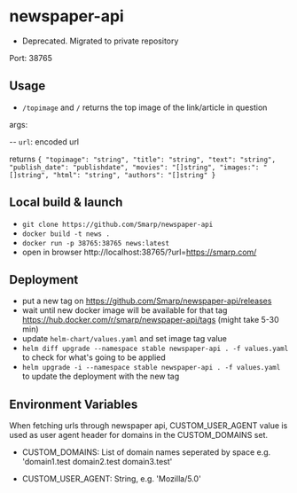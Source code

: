 # newspaper-api

- Deprecated. Migrated to private repository

Port: 38765


## Usage

- `/topimage` and `/` returns the top image of the link/article in question
 
 args:

 -- `url`: encoded url
 
 returns
 `{
  "topimage": "string",
  "title": "string",
  "text": "string",
  "publish_date": "publishdate",
  "movies": "[]string",
  "images:": "[]string",
  "html": "string",
  "authors": "[]string"
  }`

## Local build & launch
* `git clone https://github.com/Smarp/newspaper-api`
* `docker build -t news .`
* `docker run -p 38765:38765 news:latest`
* open in browser http://localhost:38765/?url=https://smarp.com/

## Deployment
* put a new tag on https://github.com/Smarp/newspaper-api/releases
* wait until new docker image will be available for that tag https://hub.docker.com/r/smarp/newspaper-api/tags (might take 5-30 min)
* update `helm-chart/values.yaml` and set image tag value
* `helm diff upgrade --namespace stable newspaper-api . -f values.yaml` to check for what's going to be applied
* `helm upgrade -i --namespace stable newspaper-api . -f values.yaml` to update the deployment with the new tag

## Environment Variables

When fetching urls through newspaper api, CUSTOM_USER_AGENT value is used as user agent header for domains in the CUSTOM_DOMAINS set.
 
* CUSTOM_DOMAINS: List of domain names seperated by space e.g. 'domain1.test domain2.test domain3.test'

* CUSTOM_USER_AGENT: String, e.g. 'Mozilla/5.0'
